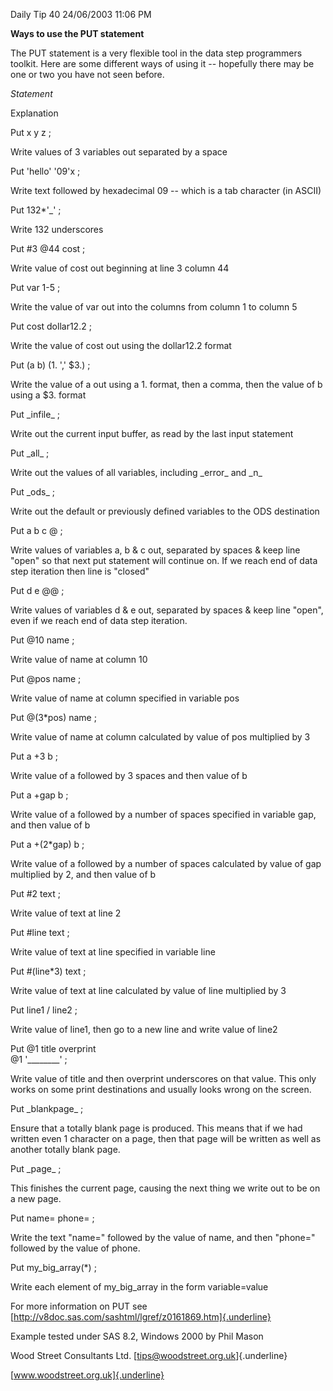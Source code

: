 Daily Tip 40 24/06/2003 11:06 PM

**Ways to use the PUT statement**

The PUT statement is a very flexible tool in the data step programmers
toolkit. Here are some different ways of using it -- hopefully there may
be one or two you have not seen before.

*Statement*

Explanation

Put x y z ;

Write values of 3 variables out separated by a space

Put 'hello' '09'x ;

Write text followed by hexadecimal 09 -- which is a tab character (in
ASCII)

Put 132\*'\_' ;

Write 132 underscores

Put #3 \@44 cost ;

Write value of cost out beginning at line 3 column 44

Put var 1-5 ;

Write the value of var out into the columns from column 1 to column 5

Put cost dollar12.2 ;

Write the value of cost out using the dollar12.2 format

Put (a b) (1. ',' \$3.) ;

Write the value of a out using a 1. format, then a comma, then the value
of b using a \$3. format

Put \_infile\_ ;

Write out the current input buffer, as read by the last input statement

Put \_all\_ ;

Write out the values of all variables, including \_error\_ and \_n\_

Put \_ods\_ ;

Write out the default or previously defined variables to the ODS
destination

Put a b c @ ;

Write values of variables a, b & c out, separated by spaces & keep line
"open" so that next put statement will continue on. If we reach end of
data step iteration then line is "closed"

Put d e @@ ;

Write values of variables d & e out, separated by spaces & keep line
"open", even if we reach end of data step iteration.

Put \@10 name ;

Write value of name at column 10

Put \@pos name ;

Write value of name at column specified in variable pos

Put @(3\*pos) name ;

Write value of name at column calculated by value of pos multiplied by 3

Put a +3 b ;

Write value of a followed by 3 spaces and then value of b

Put a +gap b ;

Write value of a followed by a number of spaces specified in variable
gap, and then value of b

Put a +(2\*gap) b ;

Write value of a followed by a number of spaces calculated by value of
gap multiplied by 2, and then value of b

Put #2 text ;

Write value of text at line 2

Put #line text ;

Write value of text at line specified in variable line

Put #(line\*3) text ;

Write value of text at line calculated by value of line multiplied by 3

Put line1 / line2 ;

Write value of line1, then go to a new line and write value of line2

Put \@1 title overprint\
\@1 '\_\_\_\_\_\_\_\_' ;

Write value of title and then overprint underscores on that value. This
only works on some print destinations and usually looks wrong on the
screen.

Put \_blankpage\_ ;

Ensure that a totally blank page is produced. This means that if we had
written even 1 character on a page, then that page will be written as
well as another totally blank page.

Put \_page\_ ;

This finishes the current page, causing the next thing we write out to
be on a new page.

Put name= phone= ;

Write the text "name=" followed by the value of name, and then "phone="
followed by the value of phone.

Put my_big_array(\*) ;

Write each element of my_big_array in the form variable=value

For more information on PUT see
[http://v8doc.sas.com/sashtml/lgref/z0161869.htm]{.underline}

Example tested under SAS 8.2, Windows 2000 by Phil Mason

Wood Street Consultants Ltd. [tips@woodstreet.org.uk]{.underline}

[www.woodstreet.org.uk]{.underline}
